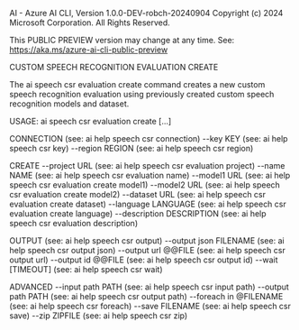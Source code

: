 AI - Azure AI CLI, Version 1.0.0-DEV-robch-20240904
Copyright (c) 2024 Microsoft Corporation. All Rights Reserved.

This PUBLIC PREVIEW version may change at any time.
See: https://aka.ms/azure-ai-cli-public-preview

CUSTOM SPEECH RECOGNITION EVALUATION CREATE

  The ai speech csr evaluation create command creates a new custom speech
  recognition evaluation using previously created custom speech recognition
  models and dataset.

USAGE: ai speech csr evaluation create [...]

CONNECTION                      (see: ai help speech csr connection)
  --key KEY                     (see: ai help speech csr key)
  --region REGION               (see: ai help speech csr region)

CREATE
  --project URL                 (see: ai help speech csr evaluation project)
  --name NAME                   (see: ai help speech csr evaluation name)
  --model1 URL                  (see: ai help speech csr evaluation create model1)
  --model2 URL                  (see: ai help speech csr evaluation create model2)
  --dataset URL                 (see: ai help speech csr evaluation create dataset)
  --language LANGUAGE           (see: ai help speech csr evaluation create language)
  --description DESCRIPTION     (see: ai help speech csr evaluation description)

OUTPUT                          (see: ai help speech csr output)
  --output json FILENAME        (see: ai help speech csr output json)
  --output url @@FILE           (see: ai help speech csr output url)
  --output id @@FILE            (see: ai help speech csr output id)
  --wait [TIMEOUT]              (see: ai help speech csr wait)

ADVANCED
  --input path PATH             (see: ai help speech csr input path)
  --output path PATH            (see: ai help speech csr output path)
  --foreach in @FILENAME        (see: ai help speech csr foreach)
  --save FILENAME               (see: ai help speech csr save)
  --zip ZIPFILE                 (see: ai help speech csr zip)

